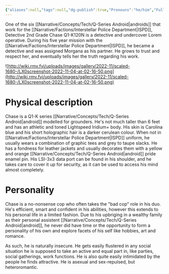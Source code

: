 ```yaml
---
{"aliases":null,"tags":null,"dg-publish":true,"Pronouns":"he/him","Full Name":"Chase Q1-K120N","Role":"Chorus","Species":"Android","Gender":"Android Man","permalink":"/narrative/characters/daedalus-plan/chase/","dgPassFrontmatter":true}
---
```



One of the six [[Narrative/Concepts/Tech/Q-Series Android\|androids]] that work for the [[Narrative/Factions/Interstellar Police Department\|ISPD]], Detective 2nd Grade Chase Q1-K120N is a detective and undercover Lorem operative. During his five year mission with the [[Narrative/Factions/Interstellar Police Department\|ISPD]], he became a detective and was assigned Morgana as his partner. He grows to trust and respect her, and eventually tells her the truth regarding his work.

![http://wiki.rmv.fyi/uploads/images/gallery/2022-11/scaled-1680-/LX0screenshot-2022-11-04-at-02-16-50.png](http://wiki.rmv.fyi/uploads/images/gallery/2022-11/scaled-1680-/LX0screenshot-2022-11-04-at-02-16-50.png)

# Physical description

Chase is a Q1-K series [[Narrative/Concepts/Tech/Q-Series Android\|android]] modelled for grounders. He's not much taller than 6 feet and has an athletic and toned Lightspeed Iridium+ body. His skin is Carolina blue and his short holographic hair is a darker cerulean colour. When not in [[Narrative/Factions/Interstellar Police Department\|ISPD]] uniform, he usually wears a combination of graphic tees and grey to taupe slacks. He has a fondness for leather jackets and usually decorates them with a yellow and orange [[Narrative/Concepts/Tech/Q-Series Android\|android]] pride enamel pin. His LSI-3x3 data port can be found in his shoulder, and he takes care to cover it up for security, as it can be used to access his mind almost completely.

# Personality

Chase is a no-nonsense cop who often takes the "bad cop" role in his duo. He's efficient, smart and confident in his abilities, however this extends to his personal life in a limited fashion. Due to his upbriging in a wealthy family as their personal assistent [[Narrative/Concepts/Tech/Q-Series Android\|android]], he never did have time or the opportunity to form a personality of his own and explore facets of his self like hobbies, art and romance.

As such, he is naturally insecure. He gets easily flustered in any social situation he is supposed to take an active and equal part in, like parties, social gatherings, work functions. He is also quite easily intimidated by the people he finds attractive. He is asexual and sex-repulsed, but heteroromantic.
